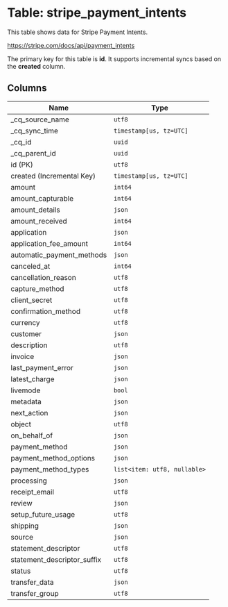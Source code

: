 # Table: stripe_payment_intents

This table shows data for Stripe Payment Intents.

https://stripe.com/docs/api/payment_intents

The primary key for this table is **id**.
It supports incremental syncs based on the **created** column.

## Columns

| Name          | Type          |
| ------------- | ------------- |
|_cq_source_name|`utf8`|
|_cq_sync_time|`timestamp[us, tz=UTC]`|
|_cq_id|`uuid`|
|_cq_parent_id|`uuid`|
|id (PK)|`utf8`|
|created (Incremental Key)|`timestamp[us, tz=UTC]`|
|amount|`int64`|
|amount_capturable|`int64`|
|amount_details|`json`|
|amount_received|`int64`|
|application|`json`|
|application_fee_amount|`int64`|
|automatic_payment_methods|`json`|
|canceled_at|`int64`|
|cancellation_reason|`utf8`|
|capture_method|`utf8`|
|client_secret|`utf8`|
|confirmation_method|`utf8`|
|currency|`utf8`|
|customer|`json`|
|description|`utf8`|
|invoice|`json`|
|last_payment_error|`json`|
|latest_charge|`json`|
|livemode|`bool`|
|metadata|`json`|
|next_action|`json`|
|object|`utf8`|
|on_behalf_of|`json`|
|payment_method|`json`|
|payment_method_options|`json`|
|payment_method_types|`list<item: utf8, nullable>`|
|processing|`json`|
|receipt_email|`utf8`|
|review|`json`|
|setup_future_usage|`utf8`|
|shipping|`json`|
|source|`json`|
|statement_descriptor|`utf8`|
|statement_descriptor_suffix|`utf8`|
|status|`utf8`|
|transfer_data|`json`|
|transfer_group|`utf8`|